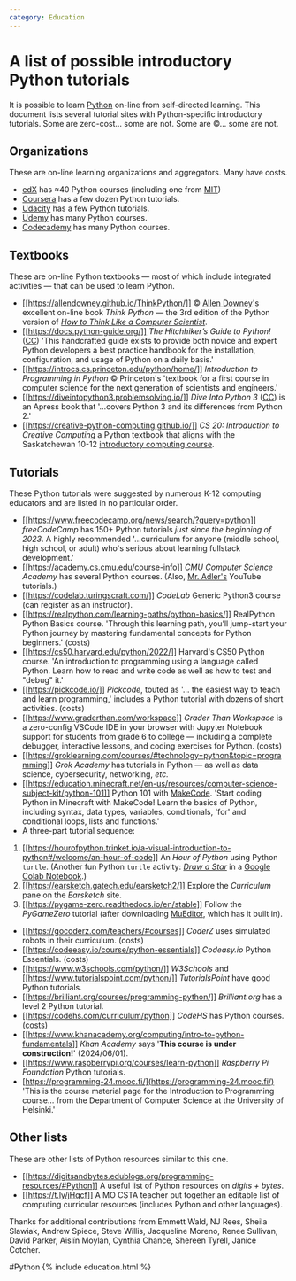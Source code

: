 ```yaml
---
category: Education
---
```

# A list of possible introductory Python tutorials

It is possible to learn [Python](https://python.org) on-line from self-directed learning. This document lists several tutorial sites with Python-specific introductory tutorials. Some are zero-cost&hellip; some are not. Some are &copy;&hellip; some are not.

## Organizations

These are on-line learning organizations and aggregators. Many have costs.

- [edX](https://www.edx.org/learn/python) has ≈40 Python courses (including one from [MIT](https://www.edx.org/course/introduction-to-computer-science-and-programming-7))
- [Coursera](https://www.coursera.org/search?query=introductory%20Python) has a few dozen Python tutorials.
- [Udacity](https://arc.net/l/quote/ipmgpyva) has a few Python tutorials.
- [Udemy](https://www.udemy.com/topic/python/) has many Python courses.
- [Codecademy](https://www.codecademy.com/catalog/language/python) has many Python courses.

## Textbooks

These are on-line Python textbooks &mdash; most of which include integrated activities &mdash; that can be used to learn Python.

- [[https://allendowney.github.io/ThinkPython/]] &copy; [Allen Downey](https://www.allendowney.com/blog/)'s excellent on-line book *Think Python* &mdash; the 3rd edition of the Python version of [*How to Think Like a Computer Scientist*](https://runestone.academy/ns/books/published/thinkcspy/index.html).
- [[https://docs.python-guide.org/]] *The Hitchhiker’s Guide to Python!* ([CC](https://creativecommons.org/licenses/by-nc-sa/3.0/)) 'This handcrafted guide exists to provide both novice and expert Python developers a best practice handbook for the installation, configuration, and usage of Python on a daily basis.'
- [[https://introcs.cs.princeton.edu/python/home/]] *Introduction to Programming in Python* &copy; Princeton's 'textbook for a first course in computer science for the next generation of scientists and engineers.'
- [[https://diveintopython3.problemsolving.io/]] *Dive Into Python 3* ([CC](http://creativecommons.org/licenses/by-sa/3.0/)) is an Apress book that '&hellip;covers Python 3 and its differences from Python 2.'
- [[https://creative-python-computing.github.io/]] *CS 20: Introduction to Creative Computing* a Python textbook that aligns with the Saskatchewan 10-12 [introductory computing course](https://curriculum.gov.sk.ca/CurriculumHome?id=446).

## Tutorials

These Python tutorials were suggested by numerous K-12 computing educators and are listed in no particular order.

- [[https://www.freecodecamp.org/news/search/?query=python]] *freeCodeCamp* has 150+ Python tutorials *just since the beginning of 2023*. A highly recommended '&hellip;curriculum for anyone (middle school, high school, or adult) who's serious about learning fullstack development.'
- [[https://academy.cs.cmu.edu/course-info]] *CMU Computer Science Academy* has several Python courses. (Also, [Mr. Adler's](https://t.ly/U-pFc) YouTube tutorials.)
- [[https://codelab.turingscraft.com/]] *CodeLab* Generic Python3 course (can register as an instructor).
- [[https://realpython.com/learning-paths/python-basics/]] RealPython Python Basics course. 'Through this learning path, you’ll jump-start your Python journey by mastering fundamental concepts for Python beginners.' (costs)
- [[https://cs50.harvard.edu/python/2022/]] Harvard's CS50 Python course. 'An introduction to programming using a language called Python. Learn how to read and write code as well as how to test and "debug" it.'
- [[https://pickcode.io/]] *Pickcode*, touted as '&hellip; the easiest way to teach and learn programming,' includes a Python tutorial with dozens of short activities. (costs)
- [[https://www.graderthan.com/workspace]] *Grader Than Workspace* is a zero-config VSCode IDE in your browser with Jupyter Notebook support for students from grade 6 to college &mdash; including a complete debugger, interactive lessons, and coding exercises for Python. (costs)
- [[https://groklearning.com/courses/#technology=python&topic=programming]] *Grok Academy* has tutorials in Python &mdash; as well as data science, cybersecurity, networking, *etc.*
- [[https://education.minecraft.net/en-us/resources/computer-science-subject-kit/python-101]] Python 101 with [MakeCode](https://www.microsoft.com/en-us/makecode). 'Start coding Python in Minecraft with MakeCode! Learn the basics of Python, including syntax, data types, variables, conditionals, 'for' and conditional loops, lists and functions.'
- A three-part tutorial sequence:
1. [[https://hourofpython.trinket.io/a-visual-introduction-to-python#/welcome/an-hour-of-code]] An *Hour of Python* using Python `turtle`. (Another fun Python `turtle` activity: [*Draw a Star*](https://colab.research.google.com/drive/18d6hSO6Y3DYqVZbV2yHJfiVjN-zxfVJt) in a [Google Colab Notebook](https://colab.research.google.com/).)
1. [[https://earsketch.gatech.edu/earsketch2/]] Explore the *Curriculum* pane on the *Earsketch* site.
1. [[https://pygame-zero.readthedocs.io/en/stable]] Follow the *PyGameZero* tutorial (after downloading [MuEditor](https://codewith.mu/en/download), which has it built in).
- [[https://gocoderz.com/teachers/#courses]] *CoderZ* uses simulated robots in their curriculum. (costs)
- [[https://codeeasy.io/course/python-essentials]] *Codeasy.io* Python Essentials. (costs)
- [[https://www.w3schools.com/python/]] *W3Schools* and [[https://www.tutorialspoint.com/python/]] *TutorialsPoint* have good Python tutorials.
- [[https://brilliant.org/courses/programming-python/]] *Brilliant.org* has a level 2 Python tutorial.
- [[https://codehs.com/curriculum/python]] *CodeHS* has Python courses. ([costs](https://codehs.com/plans_detail))
- [[https://www.khanacademy.org/computing/intro-to-python-fundamentals]] *Khan Academy* says '**This course is under construction!**' (2024/06/01).
- [[https://www.raspberrypi.org/courses/learn-python]] *Raspberry Pi Foundation* Python tutorials.
- [https://programming-24.mooc.fi/](https://programming-24.mooc.fi/) 'This is the course material page for the Introduction to Programming course&hellip; from the Department of Computer Science at the University of Helsinki.'

## Other lists

These are other lists of Python resources similar to this one.

- [[https://digitsandbytes.edublogs.org/programming-resources/#Python]] A useful list of Python resources on *digits + bytes*.
- [[https://t.ly/jHqcf]] A MO CSTA teacher put together an editable list of computing curricular resources (includes Python and other languages).

Thanks for additional contributions from Emmett Wald, NJ Rees, Sheila Slawiak, Andrew Spiece, Steve Willis, Jacqueline Moreno, Renee Sullivan, David Parker, Aislín Moylan, Cynthia Chance, Shereen Tyrell, Janice Cotcher.

#Python {% include education.html %}